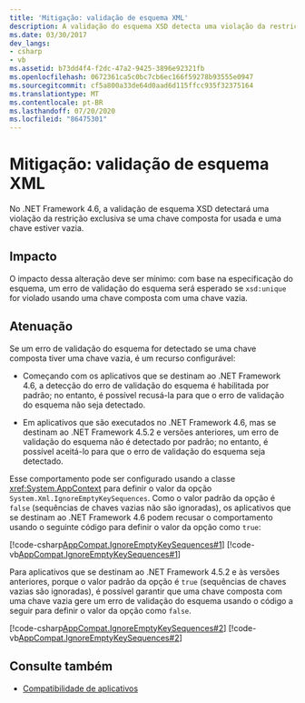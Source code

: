 ```yaml
---
title: 'Mitigação: validação de esquema XML'
description: A validação do esquema XSD detecta uma violação da restrição UNIQUE se uma chave composta é usada e uma chave está vazia no .NET Framework 4,6.
ms.date: 03/30/2017
dev_langs:
- csharp
- vb
ms.assetid: b73dd4f4-f2dc-47a2-9425-3896e92321fb
ms.openlocfilehash: 0672361ca5c0bc7cb6ec166f59278b93555e0947
ms.sourcegitcommit: cf5a800a33de64d0aad6d115ffcc935f32375164
ms.translationtype: MT
ms.contentlocale: pt-BR
ms.lasthandoff: 07/20/2020
ms.locfileid: "86475301"
---
```

# <a name="mitigation-xml-schema-validation"></a>Mitigação: validação de esquema XML
No .NET Framework 4.6, a validação de esquema XSD detectará uma violação da restrição exclusiva se uma chave composta for usada e uma chave estiver vazia.  
  
## <a name="impact"></a>Impacto  
 O impacto dessa alteração deve ser mínimo: com base na especificação do esquema, um erro de validação do esquema será esperado se `xsd:unique` for violado usando uma chave composta com uma chave vazia.  
  
## <a name="mitigation"></a>Atenuação  
 Se um erro de validação do esquema for detectado se uma chave composta tiver uma chave vazia, é um recurso configurável:  
  
- Começando com os aplicativos que se destinam ao .NET Framework 4.6, a detecção do erro de validação do esquema é habilitada por padrão; no entanto, é possível recusá-la para que o erro de validação do esquema não seja detectado.  
  
- Em aplicativos que são executados no .NET Framework 4.6, mas se destinam ao .NET Framework 4.5.2 e versões anteriores, um erro de validação do esquema não é detectado por padrão; no entanto, é possível aceitá-lo para que o erro de validação do esquema seja detectado.  
  
 Esse comportamento pode ser configurado usando a classe <xref:System.AppContext> para definir o valor da opção `System.Xml.IgnoreEmptyKeySequences`. Como o valor padrão da opção é `false` (sequências de chaves vazias não são ignoradas), os aplicativos que se destinam ao .NET Framework 4.6 podem recusar o comportamento usando o seguinte código para definir o valor da opção como `true`:  
  
 [!code-csharp[AppCompat.IgnoreEmptyKeySequences#1](../../../samples/snippets/csharp/VS_Snippets_CLR/appcompat.ignoreemptykeysequences/cs/program.cs#1)]
 [!code-vb[AppCompat.IgnoreEmptyKeySequences#1](../../../samples/snippets/visualbasic/VS_Snippets_CLR/appcompat.ignoreemptykeysequences/vb/module1.vb#1)]  
  
 Para aplicativos que se destinam ao .NET Framework 4.5.2 e às versões anteriores, porque o valor padrão da opção é `true` (sequências de chaves vazias são ignoradas), é possível garantir que uma chave composta com uma chave vazia gere um erro de validação do esquema usando o código a seguir para definir o valor da opção como `false`.  
  
 [!code-csharp[AppCompat.IgnoreEmptyKeySequences#2](../../../samples/snippets/csharp/VS_Snippets_CLR/appcompat.ignoreemptykeysequences/cs/program.cs#2)]
 [!code-vb[AppCompat.IgnoreEmptyKeySequences#2](../../../samples/snippets/visualbasic/VS_Snippets_CLR/appcompat.ignoreemptykeysequences/vb/module1.vb#2)]  
  
## <a name="see-also"></a>Consulte também

- [Compatibilidade de aplicativos](application-compatibility.md)
